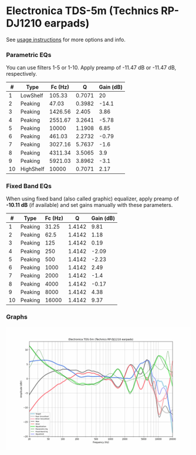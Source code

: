 # Electronica TDS-5m (Technics RP-DJ1210 earpads)
See [usage instructions](https://github.com/jaakkopasanen/AutoEq#usage) for more options and info.

### Parametric EQs
You can use filters 1-5 or 1-10. Apply preamp of -11.47 dB or -11.47 dB, respectively.

|   # | Type      |   Fc (Hz) |      Q |   Gain (dB) |
|-----|-----------|-----------|--------|-------------|
|   1 | LowShelf  |    105.33 | 0.7071 |       20    |
|   2 | Peaking   |     47.03 | 0.3982 |      -14.1  |
|   3 | Peaking   |   1426.56 | 2.405  |        3.86 |
|   4 | Peaking   |   2551.67 | 3.2641 |       -5.78 |
|   5 | Peaking   |  10000    | 1.1908 |        6.85 |
|   6 | Peaking   |    461.03 | 2.2732 |       -0.79 |
|   7 | Peaking   |   3027.16 | 5.7637 |       -1.6  |
|   8 | Peaking   |   4311.34 | 3.5065 |        3.9  |
|   9 | Peaking   |   5921.03 | 3.8962 |       -3.1  |
|  10 | HighShelf |  10000    | 0.7071 |        2.17 |

### Fixed Band EQs
When using fixed band (also called graphic) equalizer, apply preamp of **-10.11 dB** (if available) and set gains manually with these parameters.

|   # | Type    |   Fc (Hz) |      Q |   Gain (dB) |
|-----|---------|-----------|--------|-------------|
|   1 | Peaking |     31.25 | 1.4142 |        9.81 |
|   2 | Peaking |     62.5  | 1.4142 |        1.18 |
|   3 | Peaking |    125    | 1.4142 |        0.19 |
|   4 | Peaking |    250    | 1.4142 |       -2.09 |
|   5 | Peaking |    500    | 1.4142 |       -2.23 |
|   6 | Peaking |   1000    | 1.4142 |        2.49 |
|   7 | Peaking |   2000    | 1.4142 |       -1.4  |
|   8 | Peaking |   4000    | 1.4142 |       -0.17 |
|   9 | Peaking |   8000    | 1.4142 |        4.38 |
|  10 | Peaking |  16000    | 1.4142 |        9.37 |

### Graphs
![](./Electronica%20TDS-5m%20(Technics%20RP-DJ1210%20earpads).png)
